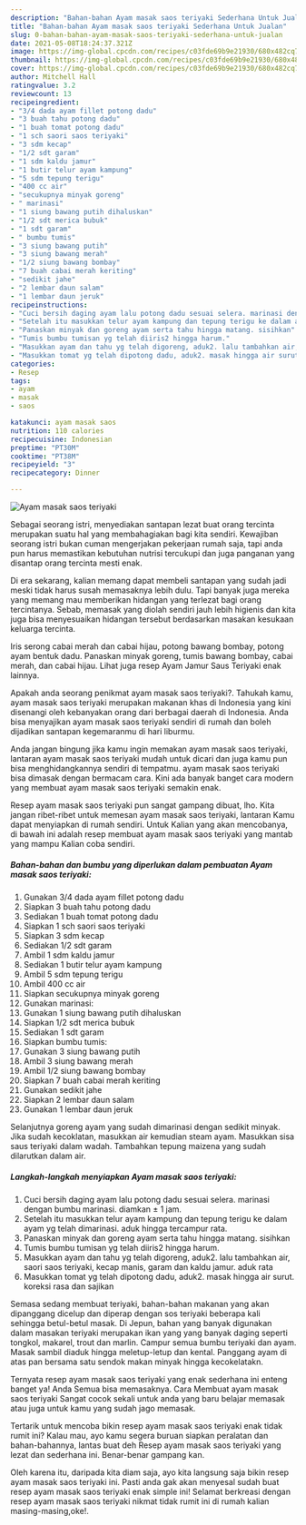 ```yaml
---
description: "Bahan-bahan Ayam masak saos teriyaki Sederhana Untuk Jualan"
title: "Bahan-bahan Ayam masak saos teriyaki Sederhana Untuk Jualan"
slug: 0-bahan-bahan-ayam-masak-saos-teriyaki-sederhana-untuk-jualan
date: 2021-05-08T18:24:37.321Z
image: https://img-global.cpcdn.com/recipes/c03fde69b9e21930/680x482cq70/ayam-masak-saos-teriyaki-foto-resep-utama.jpg
thumbnail: https://img-global.cpcdn.com/recipes/c03fde69b9e21930/680x482cq70/ayam-masak-saos-teriyaki-foto-resep-utama.jpg
cover: https://img-global.cpcdn.com/recipes/c03fde69b9e21930/680x482cq70/ayam-masak-saos-teriyaki-foto-resep-utama.jpg
author: Mitchell Hall
ratingvalue: 3.2
reviewcount: 13
recipeingredient:
- "3/4 dada ayam fillet potong dadu"
- "3 buah tahu potong dadu"
- "1 buah tomat potong dadu"
- "1 sch saori saos teriyaki"
- "3 sdm kecap"
- "1/2 sdt garam"
- "1 sdm kaldu jamur"
- "1 butir telur ayam kampung"
- "5 sdm tepung terigu"
- "400 cc air"
- "secukupnya minyak goreng"
- " marinasi"
- "1 siung bawang putih dihaluskan"
- "1/2 sdt merica bubuk"
- "1 sdt garam"
- " bumbu tumis"
- "3 siung bawang putih"
- "3 siung bawang merah"
- "1/2 siung bawang bombay"
- "7 buah cabai merah keriting"
- "sedikit jahe"
- "2 lembar daun salam"
- "1 lembar daun jeruk"
recipeinstructions:
- "Cuci bersih daging ayam lalu potong dadu sesuai selera. marinasi dengan bumbu marinasi. diamkan ± 1 jam."
- "Setelah itu masukkan telur ayam kampung dan tepung terigu ke dalam ayam yg telah dimarinasi. aduk hingga tercampur rata."
- "Panaskan minyak dan goreng ayam serta tahu hingga matang. sisihkan"
- "Tumis bumbu tumisan yg telah diiris2 hingga harum."
- "Masukkan ayam dan tahu yg telah digoreng, aduk2. lalu tambahkan air, saori saos teriyaki, kecap manis, garam dan kaldu jamur. aduk rata"
- "Masukkan tomat yg telah dipotong dadu, aduk2. masak hingga air surut. koreksi rasa dan sajikan"
categories:
- Resep
tags:
- ayam
- masak
- saos

katakunci: ayam masak saos 
nutrition: 110 calories
recipecuisine: Indonesian
preptime: "PT30M"
cooktime: "PT38M"
recipeyield: "3"
recipecategory: Dinner

---
```



![Ayam masak saos teriyaki](https://img-global.cpcdn.com/recipes/c03fde69b9e21930/680x482cq70/ayam-masak-saos-teriyaki-foto-resep-utama.jpg)

Sebagai seorang istri, menyediakan santapan lezat buat orang tercinta merupakan suatu hal yang membahagiakan bagi kita sendiri. Kewajiban seorang istri bukan cuman mengerjakan pekerjaan rumah saja, tapi anda pun harus memastikan kebutuhan nutrisi tercukupi dan juga panganan yang disantap orang tercinta mesti enak.

Di era  sekarang, kalian memang dapat membeli santapan yang sudah jadi meski tidak harus susah memasaknya lebih dulu. Tapi banyak juga mereka yang memang mau memberikan hidangan yang terlezat bagi orang tercintanya. Sebab, memasak yang diolah sendiri jauh lebih higienis dan kita juga bisa menyesuaikan hidangan tersebut berdasarkan masakan kesukaan keluarga tercinta. 

Iris serong cabai merah dan cabai hijau, potong bawang bombay, potong ayam bentuk dadu. Panaskan minyak goreng, tumis bawang bombay, cabai merah, dan cabai hijau. Lihat juga resep Ayam Jamur Saus Teriyaki enak lainnya.

Apakah anda seorang penikmat ayam masak saos teriyaki?. Tahukah kamu, ayam masak saos teriyaki merupakan makanan khas di Indonesia yang kini disenangi oleh kebanyakan orang dari berbagai daerah di Indonesia. Anda bisa menyajikan ayam masak saos teriyaki sendiri di rumah dan boleh dijadikan santapan kegemaranmu di hari liburmu.

Anda jangan bingung jika kamu ingin memakan ayam masak saos teriyaki, lantaran ayam masak saos teriyaki mudah untuk dicari dan juga kamu pun bisa menghidangkannya sendiri di tempatmu. ayam masak saos teriyaki bisa dimasak dengan bermacam cara. Kini ada banyak banget cara modern yang membuat ayam masak saos teriyaki semakin enak.

Resep ayam masak saos teriyaki pun sangat gampang dibuat, lho. Kita jangan ribet-ribet untuk memesan ayam masak saos teriyaki, lantaran Kamu dapat menyiapkan di rumah sendiri. Untuk Kalian yang akan mencobanya, di bawah ini adalah resep membuat ayam masak saos teriyaki yang mantab yang mampu Kalian coba sendiri.

<!--inarticleads1-->

##### Bahan-bahan dan bumbu yang diperlukan dalam pembuatan Ayam masak saos teriyaki:

1. Gunakan 3/4 dada ayam fillet potong dadu
1. Siapkan 3 buah tahu potong dadu
1. Sediakan 1 buah tomat potong dadu
1. Siapkan 1 sch saori saos teriyaki
1. Siapkan 3 sdm kecap
1. Sediakan 1/2 sdt garam
1. Ambil 1 sdm kaldu jamur
1. Sediakan 1 butir telur ayam kampung
1. Ambil 5 sdm tepung terigu
1. Ambil 400 cc air
1. Siapkan secukupnya minyak goreng
1. Gunakan  marinasi:
1. Gunakan 1 siung bawang putih dihaluskan
1. Siapkan 1/2 sdt merica bubuk
1. Sediakan 1 sdt garam
1. Siapkan  bumbu tumis:
1. Gunakan 3 siung bawang putih
1. Ambil 3 siung bawang merah
1. Ambil 1/2 siung bawang bombay
1. Siapkan 7 buah cabai merah keriting
1. Gunakan sedikit jahe
1. Siapkan 2 lembar daun salam
1. Gunakan 1 lembar daun jeruk


Selanjutnya goreng ayam yang sudah dimarinasi dengan sedikit minyak. Jika sudah kecoklatan, masukkan air kemudian steam ayam. Masukkan sisa saus teriyaki dalam wadah. Tambahkan tepung maizena yang sudah dilarutkan dalam air. 

<!--inarticleads2-->

##### Langkah-langkah menyiapkan Ayam masak saos teriyaki:

1. Cuci bersih daging ayam lalu potong dadu sesuai selera. marinasi dengan bumbu marinasi. diamkan ± 1 jam.
1. Setelah itu masukkan telur ayam kampung dan tepung terigu ke dalam ayam yg telah dimarinasi. aduk hingga tercampur rata.
1. Panaskan minyak dan goreng ayam serta tahu hingga matang. sisihkan
1. Tumis bumbu tumisan yg telah diiris2 hingga harum.
1. Masukkan ayam dan tahu yg telah digoreng, aduk2. lalu tambahkan air, saori saos teriyaki, kecap manis, garam dan kaldu jamur. aduk rata
1. Masukkan tomat yg telah dipotong dadu, aduk2. masak hingga air surut. koreksi rasa dan sajikan


Semasa sedang membuat teriyaki, bahan-bahan makanan yang akan dipanggang dicelup dan diperap dengan sos teriyaki beberapa kali sehingga betul-betul masak. Di Jepun, bahan yang banyak digunakan dalam masakan teriyaki merupakan ikan yang yang banyak daging seperti tongkol, makarel, trout dan marlin. Campur semua bumbu teriyaki dan ayam. Masak sambil diaduk hingga meletup-letup dan kental. Panggang ayam di atas pan bersama satu sendok makan minyak hingga kecokelatakn. 

Ternyata resep ayam masak saos teriyaki yang enak sederhana ini enteng banget ya! Anda Semua bisa memasaknya. Cara Membuat ayam masak saos teriyaki Sangat cocok sekali untuk anda yang baru belajar memasak atau juga untuk kamu yang sudah jago memasak.

Tertarik untuk mencoba bikin resep ayam masak saos teriyaki enak tidak rumit ini? Kalau mau, ayo kamu segera buruan siapkan peralatan dan bahan-bahannya, lantas buat deh Resep ayam masak saos teriyaki yang lezat dan sederhana ini. Benar-benar gampang kan. 

Oleh karena itu, daripada kita diam saja, ayo kita langsung saja bikin resep ayam masak saos teriyaki ini. Pasti anda gak akan menyesal sudah buat resep ayam masak saos teriyaki enak simple ini! Selamat berkreasi dengan resep ayam masak saos teriyaki nikmat tidak rumit ini di rumah kalian masing-masing,oke!.


